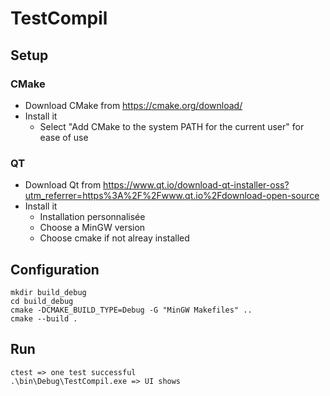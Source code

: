 # TestCompil

## Setup

### CMake
* Download CMake from https://cmake.org/download/
* Install it
  * Select "Add CMake to the system PATH for the current user" for ease of use

### QT
* Download Qt from https://www.qt.io/download-qt-installer-oss?utm_referrer=https%3A%2F%2Fwww.qt.io%2Fdownload-open-source
* Install it
  * Installation personnalisée
  * Choose a MinGW version
  * Choose cmake if not alreay installed

## Configuration
```console
mkdir build_debug
cd build_debug
cmake -DCMAKE_BUILD_TYPE=Debug -G "MinGW Makefiles" ..
cmake --build .
```

## Run
```console
ctest => one test successful
.\bin\Debug\TestCompil.exe => UI shows
```
